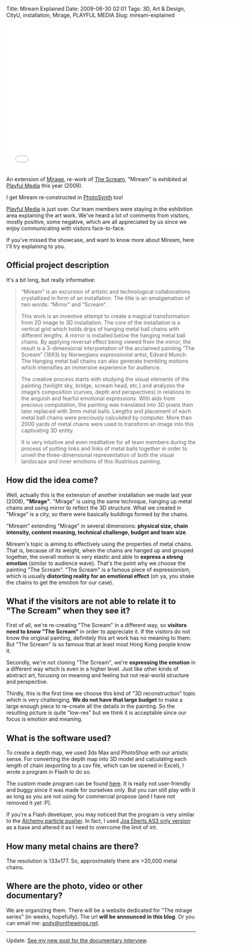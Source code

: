 Title: Miream Explained
Date: 2009-06-30 02:01
Tags: 3D, Art &amp; Design, CityU, installation, Mirage, PLAYFUL MEDIA
Slug: miream-explained

<iframe width="640" height="390" src="//www.youtube.com/embed/V9sWYOKxooY" frameborder="0" allowfullscreen></iframe>

An extension of [Mirage][], re-work of [The Scream][], "Miream" is exhibited
at [Playful Media][] this year (2009).

I get Miream re-constructed in [PhotoSynth][] too!

[Playful Media][] is just over. Our team members were staying in the
exhibition area explaining the art work. We've heard a lot of comments
from visitors, mostly positive, some negative, which are all appreciated
by us since we enjoy communicating with visitors face-to-face.

If you've missed the showcase, and want to know more about Miream, here
I'll try explaining to you.

Official project description
----------------------------

It's a bit long, but really informative:

> “Miream” is an excursion of
> artistic and technological collaborations crystallized in form of an
> installation. The title is an amalgamation of two words: “Mirror” and
> “Scream”.
> 
> This work is an inventive
> attempt to create a magical transformation from 2D image to 3D
> installation. The core of the installation is a vertical grid which
> holds drips of hanging metal ball chains with different lengths. A
> mirror is installed below the hanging metal ball chains. By applying
> reversal effect being viewed from the mirror, the result is a
> 3-dimensional interpretation of the acclaimed painting “The Scream”
> (1893) by Norwegians expressionist artist, Edvard Munch. The Hanging
> metal ball chains can also generate trembling motions which intensifies
> an immersive experience for audience.
> 
> The creative process starts
> with studying the visual elements of the painting (twilight sky, bridge,
> scream head, etc.) and analyzes the image’s composition (curves, depth
> and perspectives) in relations to the anguish and fearful emotional
> expressions. With aids from precious computation, the painting was
> translated into 3D pixels then later replaced with 3mm metal balls.
> Lengths and placement of each metal ball chains were preciously
> calculated by computer. More than 2000 yards of metal chains were used
> to transform an image into this captivating 3D entity.
> 
> It is very intuitive and
> even meditative for all team members during the process of putting links
> and links of metal balls together in order to unveil the
> three-dimensional representation of both the visual landscape and inner
> emotions of this illustrious painting.

How did the idea come?
----------------------

Well, actually this is the extension of another installation we made
last year (2008), **"Mirage"**. "Mirage" is using the same technique,
hanging up metal chains and using mirror to reflect the 3D structure.
What we created in "Mirage" is a city, so there were basically buildings
formed by the chains.

"Miream" extending "Mirage" in several dimensions: **physical size,
chain intensity, content meaning, technical challenge, budget and team
size**.

Miream's topic is aiming to effectively using the properties of metal
chains. That is, because of its weight, when the chains are hanged up
and grouped together, the overall motion is very elastic and able to
**express a strong emotion** (similar to audience wave). That's the
point why we choose the painting "The Scream". "The Scream" is a famous
piece of expressionism, which is usually **distorting reality for an
emotional effect** (oh ya, you shake the chains to get the emotion for
our case).

What if the visitors are not able to relate it to "The Scream" when they see it?
--------------------------------------------------------------------------------

First of all, we're re-creating "The Scream" in a different way, so
**visitors need to know "The Scream"** in order to appreciate it. If the
visitors do not know the original painting, definitely this art work has
no meaning to them. But "The Scream" is so famous that at least most
Hong Kong people know it.

Secondly, we're not cloning "The Scream", we're **expressing the
emotion** in a different way which is even in a higher level. Just like
other kinds of abstract art, focusing on meaning and feeling but not
real-world structure and perspective.

Thirdly, this is the first time we choose this kind of "3D
reconstruction" topic which is very challenging. **We do not have that
large budget** to make a large enough piece to re-create all the details
in the painting. So the resulting picture is quite "low-res" but we
think it is acceptable since our focus is emotion and meaning.

What is the software used?
--------------------------

To create a depth map, we used 3ds Max and PhotoShop with our artistic
sense. For converting the depth map into 3D model and calculating each
length of chain (exporting to a csv file, which can be opened in Excel),
I wrote a program in Flash to do so.

The custom made program can be found [here][]. It is really not
user-friendly and buggy since it was made for ourselves only. But you
can still play with it as long as you are not using for commercial
propose (and I have not removed it yet :P).

If you're a Flash developer, you may noticed that the program is very
similar to the [Alchemy particle pusher][]. In fact, I used [Joa Eberts
AS3 only version][] as a base and altered it as I need to overcome the
limit of int.

How many metal chains are there?
--------------------------------

The resolution is 133x177. So, approximately there are \>20,000 metal
chains.

Where are the photo, video or other documentary?
------------------------------------------------

We are organizing them. There will be a website dedicated for "The
mirage series" (in weeks, hopefully). The url **will be announced in
this blog**. Or you can email me: <andy@onthewings.net>.

* * * * *

Update: [See my new post for the documentary interview][].

  [Mirage]: |filename|../2008/2008-06-25_photo-of-mirage.md
  [The Scream]: http://en.wikipedia.org/wiki/The_Scream
  [Playful Media]: http://playfulmedia.hk/
  [PhotoSynth]: http://photosynth.net/view.aspx?cid=24a5384f-b324-41a1-bd25-63809d383cb7&m=false&i=0:0:15&c=0.00783281:0.705594:-0.113725&z=413.168340493169&d=-0.623650832565435:-2.78874502021083:-0.926042319528052&p=0:0
  [here]: http://mirage.onthewings.net
  [Alchemy particle pusher]: http://www.unitzeroone.com/blog/2009/03/18/flash-10-massive-amounts-of-3d-particles-with-alchemy-source-included/
  [Joa Eberts AS3 only version]: http://blog.joa-ebert.com/2009/04/03/massive-amounts-of-3d-particles-without-alchemy-and-pixelbender/
  [See my new post for the documentary interview]: |filename|2009-07-19_miream-documentary-interview.md
